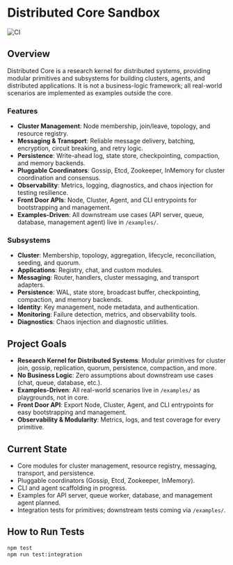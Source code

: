 
# Distributed Core Sandbox

![CI](https://github.com/connorhoehn/distributed-core/actions/workflows/ci.yml/badge.svg)

## Overview
Distributed Core is a research kernel for distributed systems, providing modular primitives and subsystems for building clusters, agents, and distributed applications. It is not a business-logic framework; all real-world scenarios are implemented as examples outside the core.

### Features
- **Cluster Management**: Node membership, join/leave, topology, and resource registry.
- **Messaging & Transport**: Reliable message delivery, batching, encryption, circuit breaking, and retry logic.
- **Persistence**: Write-ahead log, state store, checkpointing, compaction, and memory backends.
- **Pluggable Coordinators**: Gossip, Etcd, Zookeeper, InMemory for cluster coordination and consensus.
- **Observability**: Metrics, logging, diagnostics, and chaos injection for testing resilience.
- **Front Door APIs**: Node, Cluster, Agent, and CLI entrypoints for bootstrapping and management.
- **Examples-Driven**: All downstream use cases (API server, queue, database, management agent) live in `/examples/`.

### Subsystems
- **Cluster**: Membership, topology, aggregation, lifecycle, reconciliation, seeding, and quorum.
- **Applications**: Registry, chat, and custom modules.
- **Messaging**: Router, handlers, cluster messaging, and transport adapters.
- **Persistence**: WAL, state store, broadcast buffer, checkpointing, compaction, and memory backends.
- **Identity**: Key management, node metadata, and authentication.
- **Monitoring**: Failure detection, metrics, and observability tools.
- **Diagnostics**: Chaos injection and diagnostic utilities.

## Project Goals
- **Research Kernel for Distributed Systems**: Modular primitives for cluster join, gossip, replication, quorum, persistence, compaction, and more.
- **No Business Logic**: Zero assumptions about downstream use cases (chat, queue, database, etc.).
- **Examples-Driven**: All real-world scenarios live in `/examples/` as playgrounds, not in core.
- **Front Door API**: Export Node, Cluster, Agent, and CLI entrypoints for easy bootstrapping and management.
- **Observability & Modularity**: Metrics, logs, and test coverage for every primitive.

## Current State
- Core modules for cluster management, resource registry, messaging, transport, and persistence.
- Pluggable coordinators (Gossip, Etcd, Zookeeper, InMemory).
- CLI and agent scaffolding in progress.
- Examples for API server, queue worker, database, and management agent planned.
- Integration tests for primitives; downstream tests coming via `/examples/`.

## How to Run Tests
```bash
npm test
npm run test:integration
```